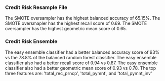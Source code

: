 ### Credit Risk Resample File
The SMOTE oversampler has the highest balanced accuracy of 65.15%.
The SMOTE oversmapler has the highest recall score of 0.69.
The SMOTE oversampler has the highest geometric mean score of 0.65.


### Credit Risk Ensemble
The easy ensemble classifier had a better balanced accuracy score of 93% vs the 78.8% of the balanced random forest classifier.
The easy ensemble classifier also had a better recall score of 0.94 vs 0.87.
The easy ensemble classifier also had a better geometric mean score of 0.93 vs 0.78.
The top three features are: 'total_rec_prncp', 'total_pymnt', and 'total_pymnt_inv'